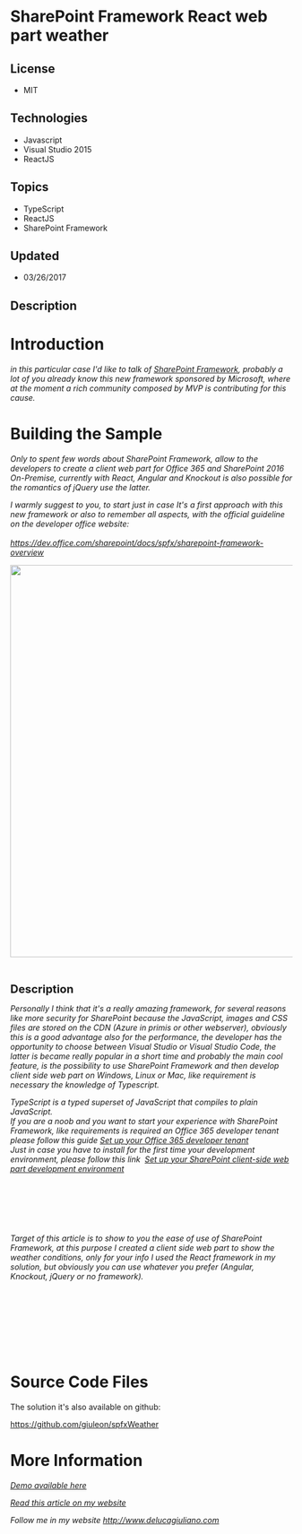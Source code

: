 # SharePoint Framework React web part weather
## License
- MIT
## Technologies
- Javascript
- Visual Studio 2015
- ReactJS
## Topics
- TypeScript
- ReactJS
- SharePoint Framework
## Updated
- 03/26/2017
## Description

<h1>Introduction</h1>
<p><em><span>in this particular case I'd like to talk of&nbsp;</span><a href="https://blogs.office.com/2016/05/04/the-sharepoint-framework-an-open-and-connected-platform/" target="_blank">SharePoint Framework​</a><span>, probably a lot of you already know this
 new framework sponsored by Microsoft, where at the moment a rich community composed by MVP is contributing for this cause.</span></em></p>
<h1><span>Building the Sample</span></h1>
<p><em>Only to spent few words about SharePoint Framework, allow to the developers to create a client web part for Office 365 and SharePoint 2016 On-Premise, currently with React, Angular and Knockout is also possible for the romantics of jQuery use the latter.&nbsp;</em><em>&nbsp;</em></p>
<div><em>I warmly suggest to you, to start just in case It's a first approach with this new framework or also to remember all aspects, with the official guideline on the developer office website:</em></div>
<div><em>&nbsp;</em><em>&nbsp;</em></div>
<div><em><a href="https://dev.office.com/sharepoint/docs/spfx/sharepoint-framework-overview" target="_blank">https://dev.office.com/sharepoint/docs/spfx/sharepoint-framework-overview</a>​</em></div>
<p><img src="https://camo.githubusercontent.com/28b374a5060204c5af5737cda2d50045bfbdcdf2/687474703a2f2f7777772e64656c7563616769756c69616e6f2e636f6d2f77702d636f6e74656e742f75706c6f6164732f323031372f30312f526561637457656174686572576562506172742e676966" alt="" width="700px"></p>
<p>&nbsp;</p>
<p><span style="font-size:20px; font-weight:bold">Description</span></p>
<p><em>Personally I think that it's a really amazing framework, for several reasons like more security for SharePoint because the JavaScript, images and CSS files are stored on the CDN (Azure in primis or other webserver), obviously this is a good advantage
 also for the performance, the developer has the opportunity to choose between Visual Studio or Visual Studio Code, the latter is became really popular in a short time and probably the main cool feature, is the possibility to use SharePoint Framework and then
 develop client side web part on Windows, Linux or Mac, like requirement is necessary the knowledge of Typescript.</em><em>&nbsp;</em></p>
<div><em>TypeScript is a typed superset of JavaScript that compiles to plain JavaScript.</em><em>&nbsp;</em></div>
<div><em>If you are a noob and you want to start your experience with SharePoint Framework, like requirements is required an Office 365 developer tenant please follow this guide&nbsp;<a href="https://dev.office.com/sharepoint/docs/spfx/set-up-your-developer-tenant" target="_blank">Set
 up your Office 365 developer tenant</a></em><em>&nbsp;</em></div>
<div><em>Just in case you have to install for the first time your development environment, please follow this link&nbsp;&nbsp;<a href="https://dev.office.com/sharepoint/docs/spfx/set-up-your-development-environment" target="_blank">Set up your SharePoint client-side
 web part development environment</a></em><em>&nbsp;</em></div>
<p><em>&nbsp;</em></p>
<p><em>&nbsp;</em></p>
<p><em>&nbsp;</em></p>
<p><em></em></p>
<div></div>
<p><em></em></p>
<div><em>
<div>Target of this article is to show to you the ease of use of SharePoint Framework, at this purpose I created a client side web part to show the weather conditions, only for your info I used the React framework in my solution, but obviously you can use whatever
 you prefer (Angular, Knockout, jQuery or no framework).</div>
</em></div>
<p><em></em></p>
<p>&nbsp;</p>
<p>&nbsp;</p>
<p>&nbsp;</p>
<p>&nbsp;</p>
<h1>Source Code Files</h1>
<p>The solution it's also available on github:</p>
<p><a href="https://github.com/giuleon/spfxWeather" target="_blank">https://github.com/giuleon/spfxWeather</a></p>
<ul>
</ul>
<h1>More Information</h1>
<p><em><a href="http://www.delucagiuliano.com/wp-content/uploads/2017/01/ReactWeatherWebPart.gif" target="_blank">Demo available here</a></em></p>
<p><em><em><em><a href="http://www.delucagiuliano.com/sharepoint-framework-react-web-part-weather">Read this article on my website</a></em></em><br>
</em></p>
<p><em><em>Follow me in my website&nbsp;<a class="title" title="De Luca Giuliano website" href="http://www.delucagiuliano.com/" target="_blank">http://www.delucagiuliano.com</a></em><br>
</em></p>
